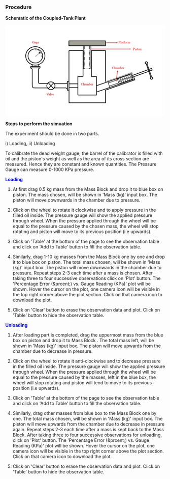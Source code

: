 ### Procedure

**Schematic of the Coupled-Tank Plant**
<div align="center">
<img class="img-fluid"  src="./images/plant.png" alt=""><br>           
</div>


**Steps to perform the simuation**

The experiment should be done in two parts. 

i) Loading, ii) Unloading</li>

To calibrate the dead weight gauge, the barrel of the calibrator is filled with oil and the piston's weight as well as the area of its cross section are measured. Hence they are constant and known quantities. The Pressure Gauge can measure 0-1000 KPa pressure.

<b style = "color:blue">Loading</b>

1. At first drag 0.5 kg mass from the Mass Block and drop it to blue box on piston. The mass chosen, will be shown in 'Mass (kg)' input box. The piston will move downwards in the chamber due to pressure.

2. Click on the wheel to rotate it clockwise and to apply pressure in the filled oil inside. The  pressure gauge will show the applied pressure through wheel. When the pressure applied through the wheel will be equal to the pressure caused by the chosen mass, the wheel will stop rotating and piston will move to its previous position (i.e upwards).

3. Click on 'Table' at the bottom of the page to see the observation table and click on 'Add to Table' button to fill the observation table. 

4. Similarly, drag 1-10 kg masses from the Mass Block one by one and drop it to blue box on piston. The total mass chosen, will be shown in 'Mass (kg)' input box. The piston will move downwards in the chamber due to pressure. Repeat steps 2-3 each time after a mass is chosen. After taking three to four successive observations click on 'Plot' button. The 'Percentage Error (&prcent;) vs. Gauge Reading (KPa)' plot will be shown. Hover the cursor on the plot, one camera icon will be visible in the top right corner above the plot section. Click on that camera icon to download the plot.

5. Click on 'Clear' button to erase the observation data and plot. Click on 'Table' button to hide the observation table. 

					
<b style = "color:blue">Unloading</b>

1. After loading part is completed, drag the uppermost mass from the blue box on piston and drop it to Mass Block . The total mass left, will be shown in 'Mass (kg)' input box. The piston will move upwards from the chamber due to decrease in pressure.

2. Click on the wheel to rotate it anti-clockwise and to decrease pressure in the filled oil inside. The  pressure gauge will show the applied pressure through wheel. When the pressure applied through the wheel will be equal to the pressure caused by the masses, left in the blue box, the wheel will stop rotating and piston will tend to move to its previous position (i.e upwards).

3. Click on 'Table' at the bottom of the page to see the observation table and click on 'Add to Table' button to fill the observation table.

4. Similarly, drag other masses from blue box to the Mass Block one by one. The total mass chosen, will be shown in 'Mass (kg)' input box. The piston will move upwards from the chamber due to decrease in pressure again. Repeat steps 2-3 each time after a mass is kept back to the Mass Block. After taking three to four successive observations for unloading, click on 'Plot' button. The 'Percentage Error (&prcent;) vs. Gauge Reading (KPa)' plot will be shown. Hover the cursor on the plot, one camera icon will be visible in the top right corner above the plot section. Click on that camera icon to download the plot.

5. Click on 'Clear' button to erase the observation data and plot. Click on 'Table' button to hide the observation table. 

  